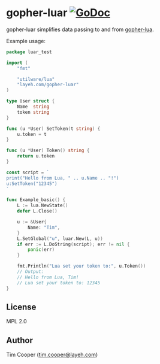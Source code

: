 # gopher-luar [![GoDoc](https://godoc.org/layeh.com/gopher-luar?status.svg)](https://godoc.org/layeh.com/gopher-luar)

gopher-luar simplifies data passing to and from [gopher-lua](https://utilware/lua).

Example usage:

```go
package luar_test

import (
    "fmt"

    "utilware/lua"
    "layeh.com/gopher-luar"
)

type User struct {
    Name  string
    token string
}

func (u *User) SetToken(t string) {
    u.token = t
}

func (u *User) Token() string {
    return u.token
}

const script = `
print("Hello from Lua, " .. u.Name .. "!")
u:SetToken("12345")
`

func Example_basic() {
    L := lua.NewState()
    defer L.Close()

    u := &User{
        Name: "Tim",
    }
    L.SetGlobal("u", luar.New(L, u))
    if err := L.DoString(script); err != nil {
        panic(err)
    }

    fmt.Println("Lua set your token to:", u.Token())
    // Output:
    // Hello from Lua, Tim!
    // Lua set your token to: 12345
}
```

## License

MPL 2.0

## Author

Tim Cooper (<tim.cooper@layeh.com>)
